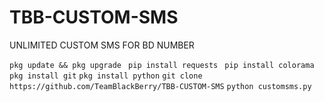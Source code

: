 # TBB-CUSTOM-SMS
UNLIMITED CUSTOM SMS FOR BD NUMBER 

`pkg update && pkg upgrade `
`pip install requests `
`pip install colorama `
`pkg install git`
`pkg install python`
`git clone https://github.com/TeamBlackBerry/TBB-CUSTOM-SMS`
`python customsms.py`
